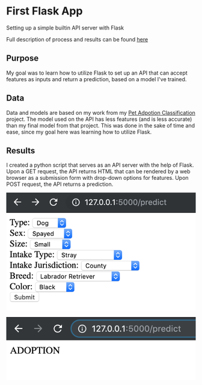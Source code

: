 # First Flask App
Setting up a simple builtin API server with Flask

Full description of process and results can be found [here](https://medium.com/@sjacks/setting-up-a-simple-api-b3b00bc026b4)

## Purpose
My goal was to learn how to utilize Flask to set up an API that can accept features as inputs and return a prediction, based on a model I've trained.

## Data
Data and models are based on my work from my [Pet Adpotion Classification](https://github.com/MsJacksonIYN/PetAdoptionClassification) project.  The model used on the API has less features (and is less accurate) than my final model from that project. This was done in the sake of time and ease, since my goal here was learning how to utilize Flask.

## Results 
I created a python script that serves as an API server with the help of Flask.  Upon a GET request, the API returns HTML that can be rendered by a web browser as a submission form with drop-down options for features. Upon POST request, the API returns a prediction.

![GET](Screenshots/predict_form.png)

![POST](Screenshots/predict_result.png)
